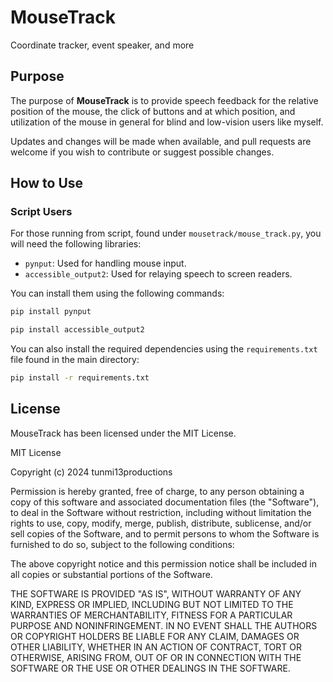 # MouseTrack
Coordinate tracker, event speaker, and more

## Purpose
The purpose of **MouseTrack** is to provide speech feedback for the relative position of the mouse, the click of buttons and at which position, and utilization of the mouse in general for blind and low-vision users like myself.

Updates and changes will be made when available, and pull requests are welcome if you wish to contribute or suggest possible changes.

## How to Use
### Script Users
For those running from script, found under `mousetrack/mouse_track.py`, you will need the following libraries:

- `pynput`: Used for handling mouse input.
- `accessible_output2`: Used for relaying speech to screen readers.

You can install them using the following commands:

```bash
pip install pynput
```

```bash
pip install accessible_output2
```

You can also install the required dependencies using the `requirements.txt` file found in the main directory:

```bash
pip install -r requirements.txt
```

## License
MouseTrack has been licensed under the MIT License.

MIT License

Copyright (c) 2024 tunmi13productions

Permission is hereby granted, free of charge, to any person obtaining a copy
of this software and associated documentation files (the "Software"), to deal
in the Software without restriction, including without limitation the rights
to use, copy, modify, merge, publish, distribute, sublicense, and/or sell
copies of the Software, and to permit persons to whom the Software is
furnished to do so, subject to the following conditions:

The above copyright notice and this permission notice shall be included in all
copies or substantial portions of the Software.

THE SOFTWARE IS PROVIDED "AS IS", WITHOUT WARRANTY OF ANY KIND, EXPRESS OR
IMPLIED, INCLUDING BUT NOT LIMITED TO THE WARRANTIES OF MERCHANTABILITY,
FITNESS FOR A PARTICULAR PURPOSE AND NONINFRINGEMENT. IN NO EVENT SHALL THE
AUTHORS OR COPYRIGHT HOLDERS BE LIABLE FOR ANY CLAIM, DAMAGES OR OTHER
LIABILITY, WHETHER IN AN ACTION OF CONTRACT, TORT OR OTHERWISE, ARISING FROM,
OUT OF OR IN CONNECTION WITH THE SOFTWARE OR THE USE OR OTHER DEALINGS IN THE
SOFTWARE.
